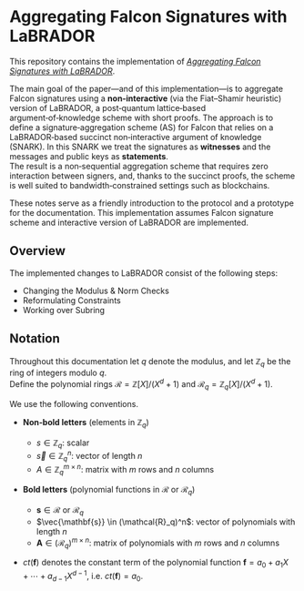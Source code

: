 # Aggregating Falcon Signatures with LaBRADOR
This repository contains the implementation of *[Aggregating Falcon Signatures with LaBRADOR](https://eprint.iacr.org/2024/311.pdf)*.

The main goal of the paper—and of this implementation—is to aggregate Falcon signatures using a **non‑interactive** (via the Fiat–Shamir heuristic) version of LaBRADOR, a post‑quantum lattice‑based argument‑of‑knowledge scheme with short proofs.
The approach is to define a signature‑aggregation scheme (AS) for Falcon that relies on a LaBRADOR‑based succinct non‑interactive argument of knowledge (SNARK). 
In this SNARK we treat the signatures as **witnesses** and the messages and public keys as **statements**.  
The result is a non‑sequential aggregation scheme that requires zero interaction between signers, and, thanks to the succinct proofs, the scheme is well suited to bandwidth‑constrained settings such as blockchains.

These notes serve as a friendly introduction to the protocol and a prototype for the documentation. 
This implementation assumes Falcon signature scheme and interactive version of LaBRADOR are implemented.

## Overview 
The implemented changes to LaBRADOR consist of the following steps: 
- Changing the Modulus & Norm Checks
- Reformulating Constraints
- Working over Subring


## Notation
Throughout this documentation let $q$ denote the modulus, and let $\mathbb{Z}_q$ be the ring of integers modulo $q$.  
Define the polynomial rings $\mathcal{R} = \mathbb{Z}[X]/(X^d + 1)$ and $\mathcal{R}_q = \mathbb{Z}_q[X]/(X^d + 1).$

We use the following conventions.
- **Non‑bold letters** (elements in $\mathbb{Z}_q$)  
  - $s \in \mathbb{Z}_q$: scalar  
  - $\vec{s} \in \mathbb{Z}_q^n$: vector of length $n$  
  - $A \in \mathbb{Z}_q^{m \times n}$: matrix with $m$ rows and $n$ columns  

- **Bold letters** (polynomial functions in $\mathcal{R}$ or $\mathcal{R}_q$)  
  - $\mathbf{s} \in \mathcal{R}$ or $\mathcal{R}_q$
  - $\vec{\mathbf{s}} \in (\mathcal{R}_q)^n$: vector of polynomials with length $n$ 
  - $\mathbf{A} \in (\mathcal{R}_q)^{m \times n}$: matrix of polynomials with $m$ rows and $n$ columns  

- $ct(\mathbf{f})$ denotes the constant term of the polynomial function $\mathbf{f} = a_0 + a_1X + \cdots + a_{d-1}X^{d-1},$ i.e. $ct(\mathbf{f}) = a_0$.
